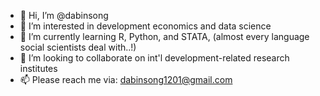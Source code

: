 - 👋 Hi, I’m @dabinsong
- 👀 I’m interested in development economics and data science
- 🌱 I’m currently learning R, Python, and STATA, (almost every language social scientists deal with..!)
- 💞️ I’m looking to collaborate on int'l development-related research institutes
- 📫 Please reach me via: dabinsong1201@gmail.com

<!---
dabinsong/dabinsong is a ✨ special ✨ repository because its `README.md` (this file) appears on your GitHub profile.
You can click the Preview link to take a look at your changes.
--->

